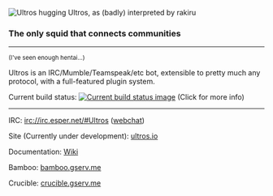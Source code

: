 ![Ultros hugging Ultros, as (badly) interpreted by rakiru](https://dl.dropboxusercontent.com/u/7298729/drawings/ultros.png)

### The only squid that connects communities

-------------------

<sub>(I've seen enough hentai...)</sub>

Ultros is an IRC/Mumble/Teamspeak/etc bot, extensible to pretty much any protocol, with a full-featured plugin system.

Current build status: [![Current build status image](http://bamboo.gserv.me/plugins/servlet/buildStatusImage/ULTROS-ULTROS)](http://bamboo.gserv.me/browse/ULTROS-ULTROS) (Click for more info)

-------------------

IRC: [irc://irc.esper.net/#Ultros](irc://irc.esper.net/#Ultros) ([webchat](https://webchat.esper.net/?nick=&channels=Ultros))

Site (Currently under development): [ultros.io](http://ultros.io)

Documentation: [Wiki](https://github.com/UltrosBot/Ultros/wiki)

Bamboo: [bamboo.gserv.me](http://bamboo.gserv.me/browse/ULTROS)

Crucible: [crucible.gserv.me](http://crucible.gserv.me/project/ULTROS)
